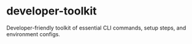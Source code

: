 # developer-toolkit
Developer-friendly toolkit of essential CLI commands, setup steps, and environment configs.
